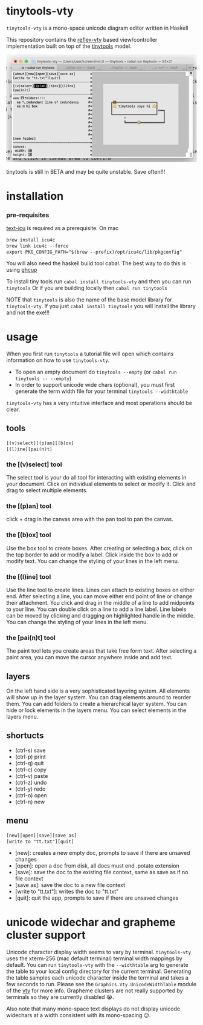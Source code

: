 # tinytools-vty

`tinytools-vty` is a mono-space unicode diagram editor written in Haskell

This repository contains the [reflex-vty](https://hackage.haskell.org/package/reflex-vty) based view/controller implementation built on top of the [tinytools](https://github.com/minimapletinytools/tinytools) model.

![](screenshot.png)

tinytools is still in BETA and may be quite unstable. Save often!!!

# installation 

### pre-requisites
[text-icu](https://github.com/haskell/text-icu) is required as a prerequisite. On mac

```
brew install icu4c
brew link icu4c --force
export PKG_CONFIG_PATH="$(brew --prefix)/opt/icu4c/lib/pkgconfig"
```

You will also need the haskell build tool cabal. The best way to do this is using [ghcup](https://www.haskell.org/ghcup/)

To install tiny tools run `cabal install tinytools-vty` and then you can run `tinytools` 
Or if you are building locally then `cabal run tinytools`

NOTE that `tinytools` is also the name of the base model library for `tinytools-vty`. If you just `cabal install tinytools` you will install the library and not the exe!!!

# usage

When you first run `tinytools` a tutorial file will open which contains information on how to use `tinytools-vty`. 
- To open an empty document do `tinytools --empty` (or `cabal run tinytools -- --empty`) 
- In order to support unicode wide chars (optional), you must first generate the term width file for your terminal `tinytools --widthtable`

`tinytools-vty` has a very intuitive interface and most operations should be clear.

## tools
```
[(v)select][(p)an][(b)ox]      
[(l)ine][pai(n)t]   
```

### the [(v)select] tool

The select tool is your do all tool for interacting with existing elements in your document. Click on individual elements to select or modify it. Click and drag to select multiple elements.

### the [(p)an] tool

click + drag in the canvas area with the pan tool to pan the canvas.

### the [(b)ox] tool

Use the box tool to create boxes. After creating or selecting a box, click on the top border to add or modify a label. Click inside the box to add or modify text. You can change the styling of your lines in the left menu.

### the [(l)ine] tool

Use the line tool to create lines. Lines can attach to existing boxes on either end. After selecting a line, you can move either end point of line or change their attachment. You click and drag in the middle of a line to add midpoints to your line. You can double click on a line to add a line label. Line labels can be moved by clicking and dragging on highlighted handle in the middle. You can change the styling of your lines in the left menu.

### the [pai(n)t] tool

The paint tool lets you create areas that take free form text. After selecting a paint area, you can move the cursor anywhere inside and add text.

## layers

On the left hand side is a very sophisticated layering system. All elements will show up in the layer system. You can drag elements around to reorder them. You can add folders to create a hierarchical layer system. You can hide or lock elements in the layers menu. You can select elements in the layers menu.

## shortucts

- (ctrl-s) save
- (ctrl-p) print
- (ctrl-q) quit
- (ctrl-c) copy
- (ctrl-v) paste
- (ctrl-z) undo
- (ctrl-y) redo
- (ctrl-o) open
- (ctrl-n) new


## menu
```
[new][open][save][save as]     
[write to "tt.txt"][quit] 
```

- [new]: creates a new empty doc, prompts to save if there are unsaved changes
- [open]: open a doc from disk, all docs must end .potato extension
- [save]: save the doc to the existing file context, same as save as if no file context
- [save as]: save the doc to a new file context
- [write to "tt.txt"]: writes the doc to "tt.txt"
- [quit]: quit the app, prompts to save if there are unsaved changes


# unicode widechar and grapheme cluster support

Unicode character display width seems to vary by terminal. `tinytools-vty` uses the xterm-256 (mac default terminal) terminal width mappings by default. You can run `tinytools-vty` with the `--widthtable` arg to generate the table to your local config directory for the current terminal. Generating the table samples each unicode character inside the terminal and takes a few seconds to run. Please see the `Graphics.Vty.UnicodeWidthTable` module of the [vty](https://hackage.haskell.org/package/vty) for more info. Grapheme clusters are not really supported by terminals so they are currently disabled 😭.

Also note that many mono-space text displays do not display unicode widechars at a width consistent with its mono-spacing 😕. 


